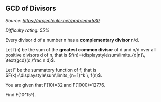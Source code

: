 GCD of Divisors
---------------

*Source: https://projecteuler.net/problem=530*


*Difficulty rating: 55%*

Every divisor d of a number n has a **complementary divisor** n/d.

Let f(n) be the sum of the **greatest common divisor** of d and n/d over
all positive divisors d of n, that is
\$f(n)=\\displaystyle\\sum\\limits\_{d|n}\\, \\text{gcd}(d,\\frac n
d)\$.

Let F be the summatory function of f, that is
\$F(k)=\\displaystyle\\sum\\limits\_{n=1}\^k \\, f(n)\$.

You are given that F(10)=32 and F(1000)=12776.

Find F(10^15^).
